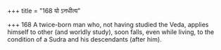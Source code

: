 +++
title = "168 यो ऽनधीत्य"

+++
168	A twice-born man who, not having studied the Veda, applies himself to other (and worldly study), soon falls, even while living, to the condition of a Sudra and his descendants (after him).